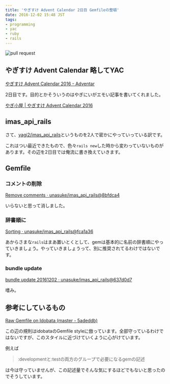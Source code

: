 ```yaml
---
title: 'やぎすけ Advent Calendar 2日目 Gemfileの整頓'
date: 2016-12-02 15:48 JST
tags:
- programming
- yac
- ruby
- rails
---
```


![pull request](2016/yac_day02_pullrequest.png)

## やぎすけ Advent Calendar 略してYAC
[やぎすけ Advent Calendar 2016 - Adventar](http://www.adventar.org/calendars/1800)

2日目です。目的とかそういうのはやぎにいがエモい記事を書いてくれました。

[やぎ小屋 | やぎすけ Advent Calendar 2016](https://blog.yagi2.com/2016/12/01/introduction-yagi-suke-advent-calendar-2016.html)

## imas\_api\_rails
さて、[yagi2/imas\_api\_rails](https://github.com/yagi2/imas_api_rails)というものを2人で密かにやっていっている訳です。

これはつい最近できたもので、色々`rails new`した時から変わっていないものがあります。その辺を2日目では俺流に書き換えていきます。

## Gemfile
### コメントの削除
[Remove comments · unasuke/imas\_api\_rails@8bfdca4](https://github.com/unasuke/imas_api_rails/commit/8bfdca47554259dfe0706ef34e3c755d0ad8942d)

いらないと思って消しました。

### 辞書順に
[Sorting · unasuke/imas\_api\_rails@fca1a36](https://github.com/unasuke/imas_api_rails/commit/fca1a363e5583d76827fff30d7e70749646aa4f8)

あからさまな`rails`はまあ置いとくとして、gemは基本的に名前の辞書順にやっていきましょう。やっていきましょうって、別に推奨されてるわけではないです。

### bundle update
[bundle update 20161202 · unasuke/imas\_api\_rails@637d0d7](https://github.com/unasuke/imas_api_rails/commit/637d0d7159ff82dca12775819372f22a5955e6f7)

嗜み。

## 参考にしているもの
[Raw Gemfile on Idobata (master - 5adeddb)](https://gist.github.com/kakutani/43b9f42197ab002fcdf8)

この辺の規則はidobataのGemfile styleに倣っています。全部守っているわけではないですが、このスタイルに近づけていくように心がけています。

例えば

> :developmentと:testの両方のグループで必要になるgemの記述

は今は守っていませんが、この記述量でそんな気にするほどでもないと思ったのでそうしています。
